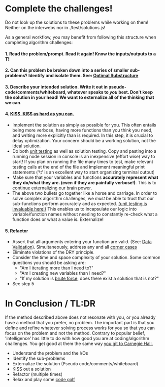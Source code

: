 # Complete the challenges!
Do not look up the solutions to these problems while working on them! Neither on the interwebs nor in ./test/solutions.js!

As a general workflow, you may benefit from following this structure when completing algorithm challenges:

#### 1. Read the problem/prompt. Read it again! Know the inputs/outputs to a T!

#### 2. Can this problem be broken down into a series of smaller sub-problems? Identify and isolate them. See: [Optimal Substructure](https://en.wikipedia.org/wiki/Optimal_substructure#Problems_with_optimal_substructure)

#### 3. Describe your intended solution. Write it out in pseudo-code/comments/whiteboard, whatever speaks to *you* best. Don't keep the solution in your head! We want to externalize all of the thinking that we can.

#### 4. [KISS. KISS as hard as you can.](https://en.wikipedia.org/wiki/KISS_principle)
  * Implement the solution as simply as possible for you. This often entails being more verbose, having more functions than you think you need, and writing more explicitly than is required. In this step, it is crucial to delay optimization. Your concern should be a working solution, not the ideal solution.
  * Do both [unit testing](https://en.wikipedia.org/wiki/Unit_testing) as well as solution testing. Copy and pasting into a running node session in console is an inexpensive (effort wise) way to start! If you plan on running the file many times to test, make relevant testing calls at the end of the file and implement meaningful print statements ('\t' is an excellent way to start organizing terminal output)
  * Make sure that your variables and functions **accurately represent what they do/what they are. (even if they are painfully verbose!)**. This is to continue externalizing our brain power.
  * The above two bullets go together like a horse and carriage. In order to solve complex algorithm challenges, we *must* be able to trust that our sub-functions perform accurately and as expected. [(unit testing is invaluable here!)](https://en.wikipedia.org/wiki/Unit_testing) This enables us to incapsulate our logic into variable/function names without needing to constantly re-check what a function does or what a value is. Externalize!

#### 5. Refactor
  * Assert that all arguments entering your function are valid. (See: [Data Validation](https://en.wikipedia.org/wiki/Data_validation)). Simultaneously, address any and all [corner cases](https://en.wikipedia.org/wiki/Corner_case)
  * Eliminate violations of the DRY principle.
  * Consider the time and space complexity of your solution. Some common questions you should be asking are:
    * "Am I iterating more than I need to?"
    * "Am I creating new variables than I need?"
    * "If my solution is [brute force](https://en.wikipedia.org/wiki/Brute-force_search), does there exist a solution that is not?"
  * See step 5


  # In Conclusion / TL:DR
  If the method described above does not resonate with you, or you already have a method that you prefer, no problem. The important part is that you define and refine whatever solving process works for you so that you can focus on the problem and not the method. Contrary to popular belief, 'intelligence' has little to do with how good you are at coding/algorithm challenges. You get good at them the same way [you git to Carnegie Hall.](https://www.youtube.com/watch?v=XNAF5pAQENI)

  - Understand the problem and the I/Os
  - Identify the sub-problems
  - Externalize the solution (Pseudo code/comments/whiteboard)
  - KISS out a solution
  - Refactor (multiple times)
  - Relax and play some [code golf](https://en.wikipedia.org/wiki/Code_golf)
